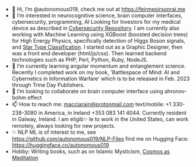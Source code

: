 - 👋 Hi, I’m @autonomous019, check me out at <a href="https://feirmeoirsonrai.me">https://feirmeoirsonrai.me</a>
- 👀 I’m interested in neurocognitive science, brain computer interfaces, cybersecurity, programming, AI Looking for Investors
for my medical device as described in <a href="https://github.com/autonomous019/ahronov-bohm-cybersecurity">Cybersecurity Repository</a>. I am currently also working with Machine Learning using XGBoost (boosted decision trees) for High Energy Physics, specifically detection of Higgs Boson signals, and <a href="https://github.com/autonomous019/star_classifier_flask/tree/master">Star Type Classification</a>. I started out as a Graphic Designer, then was a front end developer (html/js/css). Then learned backend technologies such as PHP, Perl, Python, Ruby, NodeJS. 
- 🌱 I’m currently learning angular momentum and entanglement science. Recently I completed work on my book, 'Battlespace of Mind: AI and Cybernetics in Information Warfare' which is to be released in Feb. 2023 through Trine Day Publishers. 
- 💞️ I’m looking to collaborate on brain computer interface using ahronov-bohm effect
- 📫 How to reach me: macciarain@protonmail.com text/mobile: +1 330-238-3080 in America, in Ireland +353 083 141 4044. Currently resident in Galway, Ireland. I am eligib✨ le to work in the United States, can work remotely, always looking for new projects. 
- ✨ NLP ML is of interest to me, see <a href="https://github.com/autonomous019/NLP-Files">https://github.com/autonomous019/NLP-Files</a>
find me on Hugging Face: <a href="https://huggingface.co/autonomous019">https://huggingface.co/autonomous019</a>
- Hobby: Writing books, such as on Islamic Mysticism, <a href="https://www.amazon.com/dp/B0BVD3NGJQ?ref_=pe_3052080_397514860">Cosmos as Meditation</a>

<!---
autonomous019/autonomous019 is a ✨ special ✨ repository because its `README.md` (this file) appears on your GitHub profile.
You can click the Preview link to take a look at your changes.
--->

